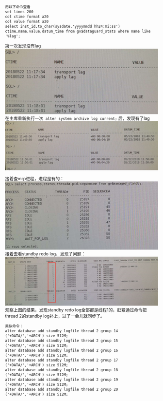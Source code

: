 ```
用以下命令查看
set lines 200
col ctime format a20
col value format a20
select inst_id,to_char(sysdate,'yyyymmdd hh24:mi:ss') ctime,name,value,datum_time from gv$dataguard_stats where name like '%lag';
```
第一次发现没有lag
![](images/screenshot_1527497848682.png)
在主库重新执行一次``` alter system archive log current;``` 后，发现有了lag
![](images/screenshot_1527497820366.png)

接着查mrp进程，进程是有的：
![](images/screenshot_1527497976011.png)
接着去看standby redo log，发现了问题：
![](images/screenshot_1527498021294.png)
观察上图的结果，发现standby redo log全部都是线程1的，赶紧通过命令把thread 2的standby log补上，过了一会儿就同步了。
```
类似命令：
alter database add standby logfile thread 2 group 14 ('+DATA/','+ARCH') size 512M;
alter database add standby logfile thread 2 group 15 ('+DATA/','+ARCH') size 512M;
alter database add standby logfile thread 2 group 16 ('+DATA/','+ARCH') size 512M;
alter database add standby logfile thread 2 group 17 ('+DATA/','+ARCH') size 512M;
alter database add standby logfile thread 2 group 18 ('+DATA/','+ARCH') size 512M;
alter database add standby logfile thread 2 group 19 ('+DATA/','+ARCH') size 512M;
alter database add standby logfile thread 2 group 20 ('+DATA/','+ARCH') size 512M;
```